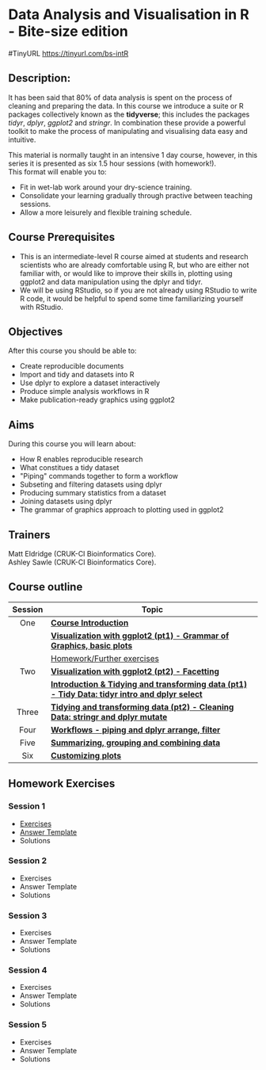 # Data Analysis and Visualisation in R - Bite-size edition

#TinyURL https://tinyurl.com/bs-intR

## Description: 

It has been said that 80% of data analysis is spent on the process of cleaning
and preparing the data. In this course we introduce a suite or R packages
collectively known as the **tidyverse**; this includes the packages *tidyr*,
*dplyr*, *ggplot2* and *stringr*. In combination these provide a powerful
toolkit to make the process of manipulating and visualising data easy and
intuitive.  

This material is normally taught in an intensive 1 day course, however, in this
series it is presented as six 1.5 hour sessions (with homework!).  
This format will enable you to:   

* Fit in wet-lab work around your dry-science training.   
* Consolidate your learning gradually through practive between teaching
  sessions.  
* Allow a more leisurely and flexible training schedule.  

## Course Prerequisites


* This is an intermediate-level R course aimed at students and research
  scientists who are already comfortable using R, but who are either not
  familiar with, or would like to improve their skills in, plotting using
  ggplot2 and data manipulation using the dplyr and tidyr.
* We will be using RStudio, so if you are not already using RStudio to write R
  code, it would be helpful to spend some time familiarizing yourself with
  RStudio. 

## Objectives

After this course you should be able to:

* Create reproducible documents
* Import and tidy and datasets into R
* Use dplyr to explore a dataset interactively
* Produce simple analysis workflows in R
* Make publication-ready graphics using ggplot2

## Aims

During this course you will learn about:

* How R enables reproducible research
* What constitues a tidy dataset
* "Piping" commands together to form a workflow
* Subseting and filtering datasets using dplyr
* Producing summary statistics from a dataset
* Joining datasets using dplyr
* The grammar of graphics approach to plotting used in ggplot2


## Trainers
Matt Eldridge (CRUK-CI Bioinformatics Core).   
Ashley Sawle  (CRUK-CI Bioinformatics Core).   

## Course outline

|Session  | Topic|
|:-------:|---------------------------|
|One      | [**Course Introduction**](1.introduction.html)|
|         | [**Visualization with ggplot2 (pt1) - Grammar of Graphics, basic plots**](2.ggplot2-live-coding-script.html)|
|         | [Homework/Further exercises](Homework/ggplot_further_1.nb.html)|
|Two      | [**Visualization with ggplot2 (pt2) - Facetting**](2.ggplot2-live-coding-script.html)|
|         | [**Introduction & Tidying and transforming data (pt1) - Tidy Data: tidyr intro and dplyr select**](3.dplyr-intro-live-coding-script.html)|
|Three    | [**Tidying and transforming data (pt2) - Cleaning Data: stringr and dplyr mutate**](3.dplyr-intro-live-coding-script.html)|
|Four     | [**Workflows - piping and dplyr arrange, filter**](4.workflows-live-coding-script.html)|
|Five     | [**Summarizing, grouping and combining data**](5.summarise-and-combine-live-coding-script.html)|
|Six      | [**Customizing plots**](2.ggplot2-live-coding-script.html)|

## Homework Exercises

### Session 1
- [Exercises](2.ggplot2-exercises-with-images_session_1.nb.html)
- [Answer Template](2.ggplot2-exercises-template_session_1.Rmd)
- Solutions  

### Session 2  
- Exercises
- Answer Template
- Solutions

### Session 3  
- Exercises
- Answer Template
- Solutions

### Session 4  
- Exercises
- Answer Template
- Solutions

### Session 5  
- Exercises
- Answer Template
- Solutions

